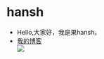 # hansh
* Hello,大家好，我是果hansh。
* [我的博客](https://github.com/knoxhy "点击进入")<br>
![](http://www.baidu.com/img/bdlogo.gif)
